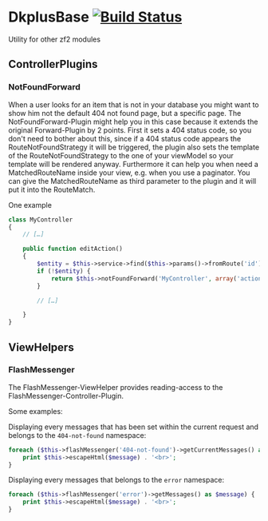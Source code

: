 # DkplusBase [![Build Status](https://secure.travis-ci.org/UFOMelkor/DkplusBase.png?branch=master)](http://travis-ci.org/UFOMelkor/DkplusBase)

Utility for other zf2 modules

## ControllerPlugins

### NotFoundForward

When a user looks for an item that is not in your database you might want to show him not the default 404 not found page, but a specific page.
The NotFoundForward-Plugin might help you in this case because it extends the original Forward-Plugin by 2 points.
First it sets a 404 status code, so you don't need to bother about this, since if a 404 status code appears the RouteNotFoundStrategy it will be triggered, the plugin also sets the template of the RouteNotFoundStrategy to the one of your viewModel so your template will be rendered anyway.
Furthermore it can help you when need a MatchedRouteName inside your view, e.g. when you use a paginator. You can give the MatchedRouteName as third parameter to the plugin and it will put it into the RouteMatch.

One example

```php
class MyController
{
    // […]

    public function editAction()
    {
        $entity = $this->service->find($this->params()->fromRoute('id'));
        if (!$entity) {
            return $this->notFoundForward('MyController', array('action' => 'index'), 'my-route');
        }

        // […]

    }
}
```

## ViewHelpers

### FlashMessenger

The FlashMessenger-ViewHelper provides reading-access to the FlashMessenger-Controller-Plugin.

Some examples:

Displaying every messages that has been set within the current request and belongs to the `404-not-found` namespace:
```php
foreach ($this->flashMessenger('404-not-found')->getCurrentMessages() as $message) {
    print $this->escapeHtml($message) . '<br>';
}
```

Displaying every messages that belongs to the `error` namespace:
```php
foreach ($this->flashMessenger('error')->getMessages() as $message) {
    print $this->escapeHtml($message) . '<br>';
}
```